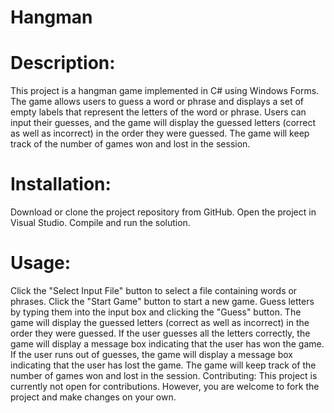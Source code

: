 # Hangman



# Description:
This project is a hangman game implemented in C# using Windows Forms. The game allows users to guess a word or phrase and displays a set of empty labels that represent the letters of the word or phrase. Users can input their guesses, and the game will display the guessed letters (correct as well as incorrect) in the order they were guessed. The game will keep track of the number of games won and lost in the session.

# Installation:

Download or clone the project repository from GitHub.
Open the project in Visual Studio.
Compile and run the solution.

# Usage:

Click the "Select Input File" button to select a file containing words or phrases.
Click the "Start Game" button to start a new game.
Guess letters by typing them into the input box and clicking the "Guess" button.
The game will display the guessed letters (correct as well as incorrect) in the order they were guessed.
If the user guesses all the letters correctly, the game will display a message box indicating that the user has won the game.
If the user runs out of guesses, the game will display a message box indicating that the user has lost the game.
The game will keep track of the number of games won and lost in the session.
Contributing:
This project is currently not open for contributions. However, you are welcome to fork the project and make changes on your own.

